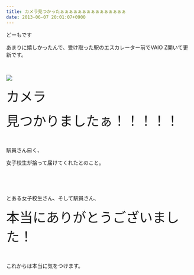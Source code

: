 ```yaml
---
title: カメラ見つかったぁぁぁぁぁぁぁぁぁぁぁぁぁぁぁ
date: 2013-06-07 20:01:07+0900
---
```

<p>どーもです</p>
<p>あまりに嬉しかったんで、受け取った駅のエスカレーター前でVAIO Z開いて更新です。</p>
<p>&nbsp;</p>
<p><img src="https://lh6.googleusercontent.com/-runr8Q82TQY/UbG8NMlcRiI/AAAAAAAACNA/31qYJYouMfE/s640/DSC_0005.JPG" /></p>
<p><span style="font-size:36px;">カメラ</span></p>
<p><span style="font-size:36px;">見つかりましたぁ！！！！！</span></p>
<p>&nbsp;</p>
<p>駅員さん曰く、</p>
<p>女子校生が拾って届けてくれたとのこと。</p>
<p>&nbsp;</p>
<p>&nbsp;</p>
<p>とある女子校生さん、そして駅員さん、</p>
<p><span style="font-size:36px;">本当にありがとうございました！</span></p>
<p>&nbsp;</p>
<p>これからは本当に気をつけます。</p>
